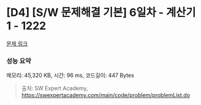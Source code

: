 # [D4] [S/W 문제해결 기본] 6일차 - 계산기1 - 1222 

[문제 링크](https://swexpertacademy.com/main/code/problem/problemDetail.do?contestProbId=AV14mbSaAEwCFAYD) 

### 성능 요약

메모리: 45,320 KB, 시간: 96 ms, 코드길이: 447 Bytes



> 출처: SW Expert Academy, https://swexpertacademy.com/main/code/problem/problemList.do